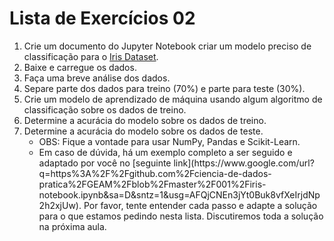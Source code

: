 # Lista de Exercícios 02


1. Crie um documento do Jupyter Notebook criar um modelo preciso de classificação para o [Iris Dataset](https://www.google.com/url?q=https%3A%2F%2Farchive.ics.uci.edu%2Fml%2Fdatasets%2Firis&sa=D&sntz=1&usg=AFQjCNG0p_oI1IDMW7_6XMQcr9CjTFm-MQ).
2. Baixe e carregue os dados.
3. Faça uma breve análise dos dados.
4. Separe parte dos dados para treino (70%) e parte para teste (30%).
5. Crie um modelo de aprendizado de máquina usando algum algoritmo de classificação sobre os dados de treino.
6. Determine a acurácia do modelo sobre os dados de treino.
7. Determine a acurácia do modelo sobre os dados de teste.
     <ul>
        <li>OBS: Fique a vontade para usar NumPy, Pandas e Scikit-Learn.</li>
        <li> Em caso de dúvida, há um exemplo completo a ser seguido e adaptado por você no [seguinte link](https://www.google.com/url?q=https%3A%2F%2Fgithub.com%2Fciencia-de-dados-pratica%2FGEAM%2Fblob%2Fmaster%2F001%2Firis-notebook.ipynb&sa=D&sntz=1&usg=AFQjCNEn3jYt0Buk8vfXeIrjdNp2h2xjUw). Por favor, tente entender cada passo e adapte a solução para o que estamos pedindo nesta lista. Discutiremos toda a solução na próxima aula.</li>
    </ul>
        
       